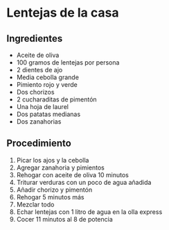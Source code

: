 # Lentejas de la casa

## Ingredientes

- Aceite de oliva
- 100 gramos de lentejas por persona
- 2 dientes de ajo
- Media cebolla grande
- Pimiento rojo y verde
- Dos chorizos
- 2 cucharaditas de pimentón
- Una hoja de laurel
- Dos patatas medianas
- Dos zanahorias

## Procedimiento

1. Picar los ajos y la cebolla
1. Agregar zanahoria y pimientos
1. Rehogar con aceite de oliva 10 minutos
1. Triturar verduras con un poco de agua añadida
1. Añadir chorizo y pimentón
1. Rehogar 5 minutos más
1. Mezclar todo
1. Echar lentejas con 1 litro de agua en la olla express
1. Cocer 11 minutos al 8 de potencia
